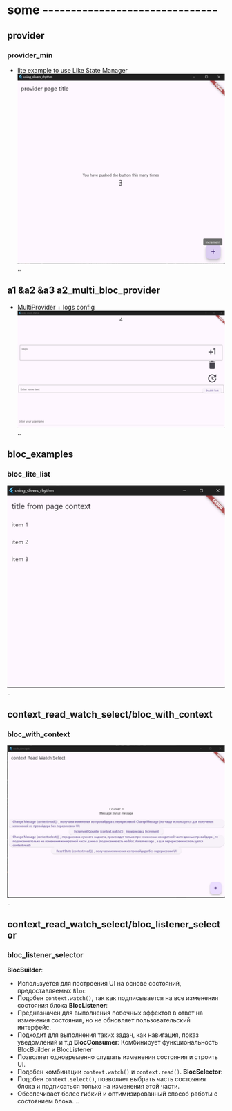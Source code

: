 # some -------------------------------
## provider
### provider_min
- lite example to use Like State Manager
![screen_search](img/provider_min.jpg)
..
## a1 &a2 &a3 a2_multi_bloc_provider 
- MultiProvider + logs config
![screen_search](img/a3_bloc.jpg)
..
## bloc_examples
### bloc_lite_list 
![screen_search](img/bloc_lite_list.jpg)
..
## context_read_watch_select/bloc_with_context
### bloc_with_context 
![screen_search](img/context_read_watch_select.jpg)
..

## context_read_watch_select/bloc_listener_selector
### bloc_listener_selector
**BlocBuilder**:
- Используется для построения UI на основе состояний, предоставляемых `Bloc`
- Подобен `context.watch()`, так как подписывается на все изменения состояния блока
**BlocListener**:
- Предназначен для выполнения побочных эффектов в ответ на изменения состояния, но не обновляет пользовательский интерфейс.
- Подходит для выполнения таких задач, как навигация, показ уведомлений и т.д
**BlocConsumer**: Комбинирует функциональность BlocBuilder и BlocListener
- Позволяет одновременно слушать изменения состояния и строить UI.
- Подобен комбинации `context.watch()` и `context.read()`.
**BlocSelector**:
- Подобен `context.select()`, позволяет выбрать часть состояния блока и подписаться только на изменения этой части.
- Обеспечивает более гибкий и оптимизированный способ работы с состоянием блока.
..


